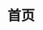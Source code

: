 ---
home: true
title: 首页
lang: zh-CN
heroImage: https://bizbetter.coding.net/p/appresource/d/appresource/git/raw/master/images/monetization/freelance888.png
heroText: 软件变现那些事儿
actionText: 开启旅程 →
actionLink: /introduction/
features:
- title: 应用内消费模式
  details: 通常用于移动端或者游戏平台上的游戏，应用内消费提供附加的内容、新功能/服务或者兑换游戏内的虚拟货币.
- title: 授权证书模式
  details: 最常规的变现模式之一. 一次性购买模型中，会先给软件定价，让用户先购买再永久使用；订阅模型中，通过用户付费订阅软件的服务或者内容，以产生持续的固定收入.
- title: 广告收入模式
  details: 在软件中嵌入广告是一种行之有效的变现方式. 这种模式与应用内消费模式搭配起来，相得益彰——一个套路带来两层收入：广告版本免费使用+订阅版本免看广告
- title: 募捐模式
  details: 用户按期捐款订阅或者一次性捐款来使用软件，但是否捐款全凭自愿. 该模式要求拥有广泛忠诚的用户群以及高质量的内容.  
- title: 用户即产品模式
  details: 这种模式的代表是谷歌. 它向消费者提供广泛免费的服务(Gmail, 搜索, 地图等)，这类服务会追踪使用者数据，之后谷歌将这类数据卖给广告公司作为精准广告的依据.  
- title: 开源Plus模式
  details: 有的公司着眼于开源产品背后的变现功能，通过提供各类付费的技术支持、服务集成或者基于开源产品的增值扩展模块以带来更好的开源产品的效用. 这类模式的代表玩家是 RedHat 与 Canonical.
footer: GPL-3.0 Licensed | Copyright © 2019-present Geextudio
---